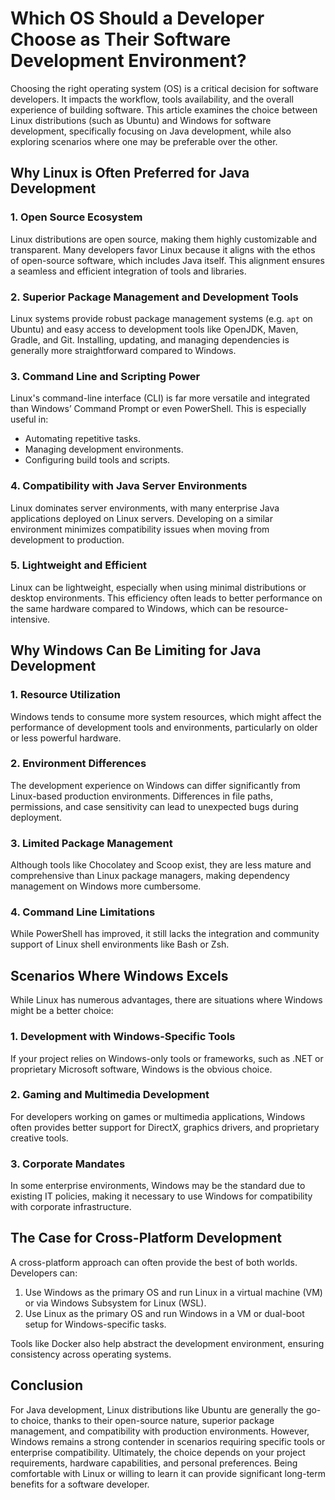 # Which OS Should a Developer Choose as Their Software Development Environment?

Choosing the right operating system (OS) is a critical decision for software developers. It impacts the workflow, tools availability, and the overall experience of building software. This article examines the choice between Linux distributions (such as Ubuntu) and Windows for software development, specifically focusing on Java development, while also exploring scenarios where one may be preferable over the other.

## Why Linux is Often Preferred for Java Development

### 1. Open Source Ecosystem
Linux distributions are open source, making them highly customizable and transparent. Many developers favor Linux because it aligns with the ethos of open-source software, which includes Java itself. This alignment ensures a seamless and efficient integration of tools and libraries.

### 2. Superior Package Management and Development Tools
Linux systems provide robust package management systems (e.g. `apt` on Ubuntu) and easy access to development tools like OpenJDK, Maven, Gradle, and Git. Installing, updating, and managing dependencies is generally more straightforward compared to Windows.

### 3. Command Line and Scripting Power
Linux's command-line interface (CLI) is far more versatile and integrated than Windows’ Command Prompt or even PowerShell. This is especially useful in:
- Automating repetitive tasks.
- Managing development environments.
- Configuring build tools and scripts.

### 4. Compatibility with Java Server Environments
Linux dominates server environments, with many enterprise Java applications deployed on Linux servers. Developing on a similar environment minimizes compatibility issues when moving from development to production.

### 5. Lightweight and Efficient
Linux can be lightweight, especially when using minimal distributions or desktop environments. This efficiency often leads to better performance on the same hardware compared to Windows, which can be resource-intensive.

## Why Windows Can Be Limiting for Java Development

### 1. Resource Utilization
Windows tends to consume more system resources, which might affect the performance of development tools and environments, particularly on older or less powerful hardware.

### 2. Environment Differences
The development experience on Windows can differ significantly from Linux-based production environments. Differences in file paths, permissions, and case sensitivity can lead to unexpected bugs during deployment.

### 3. Limited Package Management
Although tools like Chocolatey and Scoop exist, they are less mature and comprehensive than Linux package managers, making dependency management on Windows more cumbersome.

### 4. Command Line Limitations
While PowerShell has improved, it still lacks the integration and community support of Linux shell environments like Bash or Zsh.

## Scenarios Where Windows Excels

While Linux has numerous advantages, there are situations where Windows might be a better choice:

### 1. Development with Windows-Specific Tools
If your project relies on Windows-only tools or frameworks, such as .NET or proprietary Microsoft software, Windows is the obvious choice.

### 2. Gaming and Multimedia Development
For developers working on games or multimedia applications, Windows often provides better support for DirectX, graphics drivers, and proprietary creative tools.

### 3. Corporate Mandates
In some enterprise environments, Windows may be the standard due to existing IT policies, making it necessary to use Windows for compatibility with corporate infrastructure.

## The Case for Cross-Platform Development

A cross-platform approach can often provide the best of both worlds. Developers can:

1. Use Windows as the primary OS and run Linux in a virtual machine (VM) or via Windows Subsystem for Linux (WSL).
2. Use Linux as the primary OS and run Windows in a VM or dual-boot setup for Windows-specific tasks.

Tools like Docker also help abstract the development environment, ensuring consistency across operating systems.

## Conclusion

For Java development, Linux distributions like Ubuntu are generally the go-to choice, thanks to their open-source nature, superior package management, and compatibility with production environments. However, Windows remains a strong contender in scenarios requiring specific tools or enterprise compatibility. Ultimately, the choice depends on your project requirements, hardware capabilities, and personal preferences. Being comfortable with Linux or willing to learn it can provide significant long-term benefits for a software developer.

